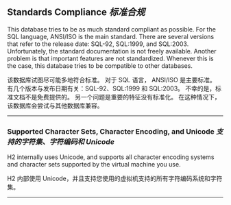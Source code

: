 ## Standards Compliance *标准合规*

This database tries to be as much standard compliant as possible.
For the SQL language, ANSI/ISO is the main standard.
There are several versions that refer to the release date: SQL-92, SQL:1999, and SQL:2003.
Unfortunately, the standard documentation is not freely available.
Another problem is that important features are not standardized.
Whenever this is the case, this database tries to be compatible to other databases.


该数据库试图尽可能多地符合标准。
对于 SQL 语言， ANSI/ISO 是主要标准。
有几个版本与发布日期有关：SQL-92、SQL:1999 和 SQL:2003。
不幸的是，标准文档不是免费提供的。
另一个问题是重要的特征没有标准化。
在这种情况下，该数据库会尝试与其他数据库兼容。

---

### Supported Character Sets, Character Encoding, and Unicode *支持的字符集、字符编码和 Unicode*

H2 internally uses Unicode, and supports all character encoding systems and character sets supported by the virtual machine you use.


H2 内部使用 Unicode，并且支持您使用的虚拟机支持的所有字符编码系统和字符集。

---
